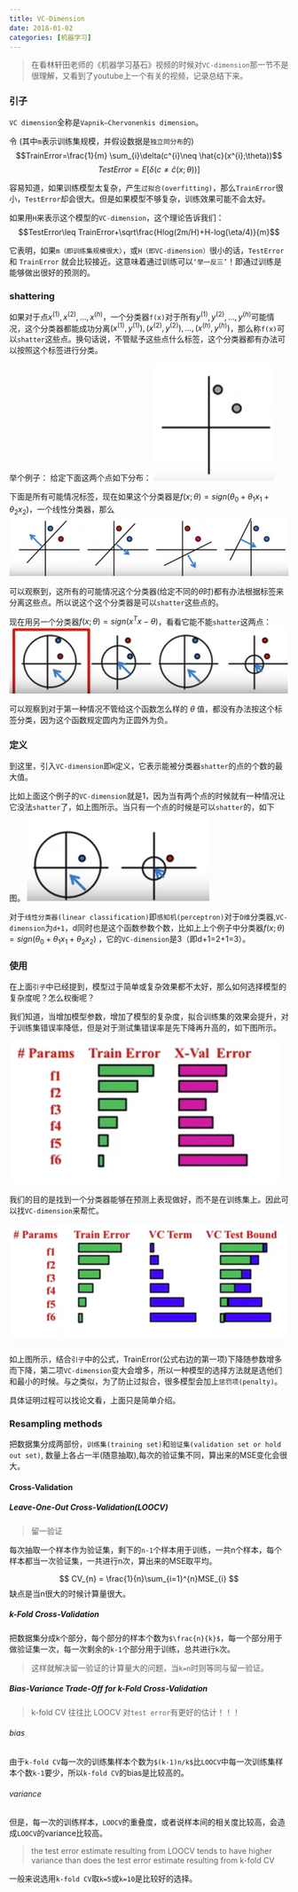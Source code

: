 ```yaml
---
title: VC-Dimension
date: 2018-01-02
categories: [机器学习]
---
```


> 在看林轩田老师的《机器学习基石》视频的时候对`VC-dimension`那一节不是很理解，又看到了youtube上一个有关的视频，记录总结下来。

### 引子
`VC dimension`全称是`Vapnik–Chervonenkis dimension`。

<!--more-->

令 (其中`m`表示训练集规模，并假设数据是`独立同分布`的)$$TrainError=\frac{1}{m} \sum_{i}\delta(c^{i}\neq \hat{c}(x^{i};\theta))$$
$$TestError=E[\delta(c\neq \hat{c}(x;\theta))]$$

容易知道，如果训练模型太复杂，产生`过拟合(overfitting)`，那么`TrainError`很小，`TestError`却会很大。但是如果模型不够复杂，训练效果可能不会太好。

如果用`H`来表示这个模型的`VC-dimension`，这个理论告诉我们：$$TestError\leq TrainError+\sqrt\frac{Hlog(2m/H)+H-log(\eta/4)}{m}$$

它表明，如果`m（即训练集规模很大）`，或`H（即VC-dimension）`很小的话，`TestError` 和 `TrainError` 就会比较接近。这意味着通过训练可以`‘举一反三’`！即通过训练是能够做出很好的预测的。

### shattering
如果对于点$x^{(1)}, x^{(2)}, ...,x^{(h)}$，一个分类器`f(x)`对于所有$y^{(1)}, y^{(2)}, ...,y^{(h)}$可能情况，这个分类器都能成功分离$(x^{(1)},y^{(1)}),(x^{(2)},y^{(2)}),...,(x^{(h)},y^{(h)})$，那么称`f(x)`可以`shatter`这些点。换句话说，不管赋予这些点什么标签，这个分类器都有办法可以按照这个标签进行分类。

举个例子：
给定下面这两个点如下分布：
![两个点的分布](/images/VC/1.png)


下面是所有可能情况标签，现在如果这个分类器是$f(x;\theta)=sign(\theta_{0}+\theta_{1}x_{1}+\theta_{2}x_{2})$，一个线性分类器，那么
![所有可能情况](/images/VC/2.png)


可以观察到，这所有的可能情况这个分类器(给定不同的$\theta$时)都有办法根据标签来分离这些点。所以说这个这个分类器是可以`shatter`这些点的。

现在用另一个分类器$f(x;\theta)=sign(x^{T}x-\theta)$，看看它能不能`shatter`这两点：
![](/images/VC/3.png)

可以观察到对于第一种情况不管给这个函数怎么样的 $\theta$ 值，都没有办法按这个标签分类，因为这个函数规定圆内为正圆外为负。


### 定义
到这里，引入`VC-dimension`即`H`定义，它表示能被分类器`shatter`的点的个数的最大值。

比如上面这个例子的`VC-dimension`就是1，因为当有两个点的时候就有一种情况让它没法`shatter`了，如上图所示。当只有一个点的时候是可以`shatter`的，如下图。
![](/images/VC/4.png)

对于`线性分类器(linear classification)`即`感知机(perceptron)`对于`D维`分类器,`VC-dimension`为`d+1`，d同时也是这个函数参数个数，比如上上个例子中分类器$f(x;\theta)=sign(\theta_{0}+\theta_{1}x_{1}+\theta_{2}x_{2})$ ，它的`VC-dimension`是3（即d+1=2+1=3）。

### 使用
在上面`引子`中已经提到，模型过于简单或复杂效果都不太好，那么如何选择模型的复杂度呢？怎么权衡呢？

我们知道，当增加模型参数，增加了模型的复杂度，拟合训练集的效果会提升，对于训练集错误率降低，但是对于测试集错误率是先下降再升高的，如下图所示。

![](/images/VC/5.png)


我们的目的是找到一个分类器能够在预测上表现做好，而不是在训练集上。因此可以找`VC-dimension`来帮忙。

![](/images/VC/6.png)

如上图所示，结合`引子`中的公式，TrainError(公式右边的第一项)下降随参数增多而下降，第二项`VC-dimension`变大会增多，所以一种模型的选择方法就是选他们和最小的时候。与之类似，为了防止过拟合，很多模型会加上`惩罚项(penalty)`。


具体证明过程可以找论文看，上面只是简单介绍。


### Resampling methods

把数据集分成两部份，`训练集(training set)`和`验证集(validation set or hold out set)`, 数量上各占一半(随意抽取),每次的验证集不同，算出来的MSE变化会很大。



#### Cross-Validation


##### Leave-One-Out Cross-Validation(LOOCV)
> 留一验证

每次抽取一个样本作为验证集，剩下的`n-1`个样本用于训练，一共n个样本，每个样本都当一次验证集，一共进行n次，算出来的MSE取平均。

$$
CV_{n} = \frac{1}{n}\sum_{i=1}^{n}MSE_{i}
$$
缺点是当n很大的时候计算量很大。

##### k-Fold Cross-Validation
把数据集分成k个部分，每个部分的样本个数为`$\frac{n}{k}$`，每一个部分用于做验证集一次，每一次剩余的`k-1`个部分用于训练，总共进行`k`次。

> 这样就解决留一验证的计算量大的问题，当`k=n`时则等同与留一验证。


##### Bias-Variance Trade-Off for k-Fold Cross-Validation

> k-fold CV 往往比 LOOCV 对`test error`有更好的估计！！！

###### bias
由于`k-fold CV`每一次的训练集样本个数为`$(k-1)n/k$`比`LOOCV`中每一次训练集样本个数`k-1`要少，所以`k-fold CV`的bias是比较高的。

###### variance
但是，每一次的训练样本，`LOOCV`的重叠度，或者说样本间的相关度比较高，会造成`LOOCV`的variance比较高。
> the test error estimate resulting from LOOCV tends to have higher variance than does the test error estimate resulting from k-fold CV

一般来说选用`k-fold CV`取`k=5`或`k=10`是比较好的选择。



